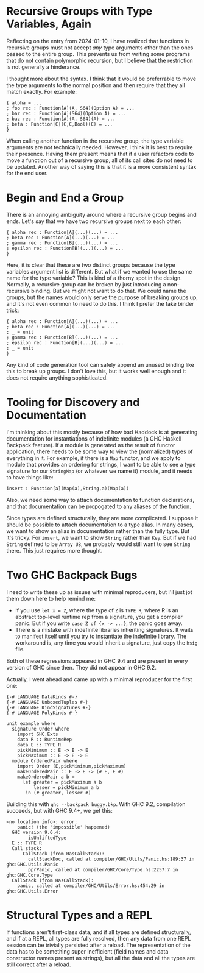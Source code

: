 # Recursive Groups with Type Variables, Again

Reflecting on the entry from 2024-01-10, I have realized that functions
in recursive groups must not accept *any* type arguments other than the
ones passed to the entire group. This prevents us from writing some
programs that do not contain polymorphic recursion, but I believe that
the restriction is not generally a hinderance.

I thought more about the syntax. I think that it would be preferrable
to move the type arguments to the normal position and then require that
they all match exactly. For example:

    { alpha = ...
    ; foo rec : Function[A](A, S64)(Option A) = ...
    ; bar rec : Function[A](S64)(Option A) = ...
    ; baz rec : Function[A](A, S64)(A) = ...
    ; beta : Function[C](C,C,Bool)(C) = ...
    }

When calling another function in the recursive group, the type variable
arguments are not technically needed. However, I think it is best to
require their presence. Having them present means that if a user
refactors code to move a function out of a recursive group, all of its
call sites do not need to be updated. Another way of saying this is
that it is a more consistent syntax for the end user.

# Begin and End a Group

There is an annoying ambiguity around where a recursive group begins and
ends. Let's say that we have two recursive groups next to each other:

    { alpha rec : Function[A](...)(...) = ...
    ; beta rec : Function[A](...)(...) = ...
    ; gamma rec : Function[B](...)(...) = ...
    ; epsilon rec : Function[B](...)(...) = ...
    }

Here, it is clear that these are two distinct groups because the type
variables argument list is different. But what if we wanted to use the
same name for the type variable? This is kind of a thorny spot in the
design. Normally, a recursive group can be broken by just introducing
a non-recursive binding. But we might not want to do that. We could
name the groups, but the names would only serve the purpose of breaking
groups up, and it's not even common to need to do this. I think I
prefer the fake binder trick:

    { alpha rec : Function[A](...)(...) = ...
    ; beta rec : Function[A](...)(...) = ...
    ; _ = unit
    ; gamma rec : Function[B](...)(...) = ...
    ; epsilon rec : Function[B](...)(...) = ...
    ; _ = unit
    }

Any kind of code generation tool can safely append an unused binding
like this to break up groups. I don't love this, but it works well enough
and it does not require anything sophisticated.

# Tooling for Discovery and Documentation

I'm thinking about this mostly because of how bad Haddock is at generating
documentation for instantiations of indefinite modules (a GHC Haskell
Backpack feature). If a module is generated as the result of functor
application, there needs to be some way to view the (normalized) types
of everything in it. For example, if there is a `Map` functor, and we
apply to module that provides an ordering for strings, I want to be
able to see a type signature for our `StringMap` (or whatever we name it)
module, and it needs to have things like:

    insert : Function[a](Map(a),String,a)(Map(a))

Also, we need some way to attach documentation to function declarations,
and that documentation can be propogated to any aliases of the function.

Since types are defined structurally, they are more complicated. I suppose
it should be possible to attach documentation to a type alias. In many
cases, we want to show an alias in documentation rather than the
fully type. But it's tricky. For `insert`, we want to show `String`
rather than `Key`. But if we had `String` defined to be `Array U8`,
we probably would still want to see `String` there. This just requires
more thought.

# Two GHC Backpack Bugs

I need to write these up as issues with minimal reproducers, but I'll
just jot them down here to help remind me:

* If you use `let x = Z`, where the type of `Z` is `TYPE R`, where R
  is an abstract top-level runtime rep from a signature, you get a
  compiler panic. But if you write `case Z of {x -> ...}`, the panic
  goes away.
* There is a mistake with indefinite libraries inheriting
  signatures. It waits to manifest itself until you try to instantiate
  the indefinite library. The workaround is, any time you would inherit
  a signature, just copy the `hsig` file.

Both of these regressions appeared in GHC 9.4 and are present in every
version of GHC since then. They did not appear in GHC 9.2.

Actually, I went ahead and came up with a minimal reproducer for the first one:

    {-# LANGUAGE DataKinds #-}
    {-# LANGUAGE UnboxedTuples #-}
    {-# LANGUAGE KindSignatures #-}
    {-# LANGUAGE PolyKinds #-}
    
    unit example where
      signature Order where
        import GHC.Exts
        data R :: RuntimeRep
        data E :: TYPE R
        pickMinimum :: E -> E -> E
        pickMaximum :: E -> E -> E
      module OrderedPair where
        import Order (E,pickMinimum,pickMaximum)
        makeOrderedPair :: E -> E -> (# E, E #)
        makeOrderedPair a b =
          let greater = pickMaximum a b
              lesser = pickMinimum a b
           in (# greater, lesser #)

Building this with `ghc --backpack buggy.bkp`. With GHC 9.2, compilation
succeeds, but with GHC 9.4+, we get this:

    <no location info>: error:
        panic! (the 'impossible' happened)
      GHC version 9.6.4:
            isUnliftedType
      E :: TYPE R
      Call stack:
          CallStack (from HasCallStack):
            callStackDoc, called at compiler/GHC/Utils/Panic.hs:189:37 in ghc:GHC.Utils.Panic
            pprPanic, called at compiler/GHC/Core/Type.hs:2257:7 in ghc:GHC.Core.Type
      CallStack (from HasCallStack):
        panic, called at compiler/GHC/Utils/Error.hs:454:29 in ghc:GHC.Utils.Error

# Structural Types and a REPL

If functions aren't first-class data, and if all types are defined
structurally, and if at a REPL, all types are fully resolved, then any data
from one REPL session can be trivially persisted after a reload. The
representation of the data has to be something super inefficient
(field names and data constructor names present as strings), but all
the data and all the types are still correct after a reload.
